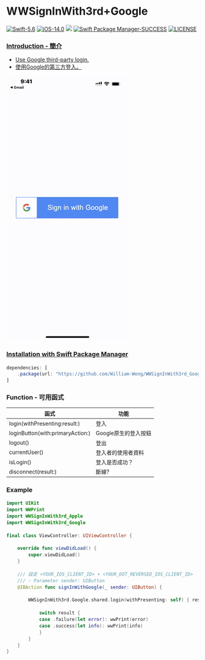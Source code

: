 # WWSignInWith3rd+Google

[![Swift-5.6](https://img.shields.io/badge/Swift-5.6-orange.svg?style=flat)](https://developer.apple.com/swift/) [![iOS-14.0](https://img.shields.io/badge/iOS-14.0-pink.svg?style=flat)](https://developer.apple.com/swift/) ![](https://img.shields.io/github/v/tag/William-Weng/WWSignInWith3rd_Google) [![Swift Package Manager-SUCCESS](https://img.shields.io/badge/Swift_Package_Manager-SUCCESS-blue.svg?style=flat)](https://developer.apple.com/swift/) [![LICENSE](https://img.shields.io/badge/LICENSE-MIT-yellow.svg?style=flat)](https://developer.apple.com/swift/)

### [Introduction - 簡介](https://swiftpackageindex.com/William-Weng)
- [Use Google third-party login.](https://developers.google.com/identity/sign-in/ios/sign-in?hl=zh-tw)
- [使用Google的第三方登入。](https://medium.com/彼得潘的-swift-ios-app-開發問題解答集/利用-firebase-實現-ios-app-的登入功能-cf1795ccec00)

![](./Example.gif)

### [Installation with Swift Package Manager](https://medium.com/彼得潘的-swift-ios-app-開發問題解答集/使用-spm-安裝第三方套件-xcode-11-新功能-2c4ffcf85b4b)
```js
dependencies: [
    .package(url: "https://github.com/William-Weng/WWSignInWith3rd_Google.git", .upToNextMajor(from: "1.0.0"))
]
```

### Function - 可用函式
|函式|功能|
|-|-|
|login(withPresenting:result:)|登入|
|loginButton(with:primaryAction:)|Google原生的登入按鈕|
|logout()|登出|
|currentUser()|登入者的使用者資料|
|isLogin()|登入是否成功？|
|disconnect(result:)|斷線?|

### Example
```swift
import UIKit
import WWPrint
import WWSignInWith3rd_Apple
import WWSignInWith3rd_Google

final class ViewController: UIViewController {

    override func viewDidLoad() {
        super.viewDidLoad()
    }
    
    /// 設定 <YOUR_IOS_CLIENT_ID> + <YOUR_DOT_REVERSED_IOS_CLIENT_ID>
    /// - Parameter sender: UIButton
    @IBAction func signInWithGoogle(_ sender: UIButton) {
        
        WWSignInWith3rd.Google.shared.login(withPresenting: self) { result in
            
            switch result {
            case .failure(let error): wwPrint(error)
            case .success(let info): wwPrint(info)
            }
        }
    }
}
```
